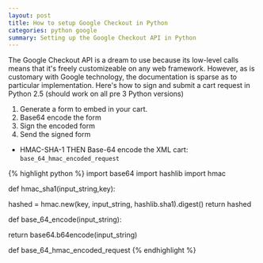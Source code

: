 ```yaml
---
layout: post 
title: How to setup Google Checkout in Python
categories: python google
summary: Setting up the Google Checkout API in Python
---
```

The Google Checkout API is a dream to use because its low-level calls means that it's freely customizeable on any web framework. However, as is customary with Google technology, the documentation is sparse as to particular implementation. Here's how to sign and submit a cart request in Python 2.5 (should work on all pre 3 Python versions)

1. Generate a form to embed in your cart.
2. Base64 encode the form
3. Sign the encoded form
4. Send the signed form

<script src="https://gist.github.com/htmldrum/b0cd7ad05ab1de41dc9a.js"></script>
- HMAC-SHA-1 THEN Base-64 encode the XML cart: `base_64_hmac_encoded_request`

{% highlight python %}
  import base64
  import hashlib
  import hmac


def hmac_sha1(input_string,key):

  hashed = hmac.new(key, input_string, hashlib.sha1).digest()
  return hashed
    
def base_64_encode(input_string):

  return base64.b64encode(input_string)

def base_64_hmac_encoded_request
{% endhighlight %}
